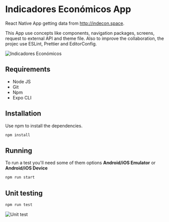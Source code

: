 # Indicadores Económicos App

React Native App getting data from http://indecon.space.

This App use concepts like components, navigation packages, screens, request to external API and theme file. Also to improve the collaboration, the projec use ESLint, Prettier and EditorConfig.

![Indicadores Económicos](https://i.postimg.cc/Zq2xydCG/device.gif?style=centerme)

## Requirements

- Node JS
- Git
- Npm
- Expo CLI

## Installation

Use npm to install the dependencies.

```bash
npm install
```

## Running

To run a test you'll need some of them options **Android/iOS Emulator** or **Android/iOS Device**

```bash
npm run start
```

## Unit testing

```bash
npm run test
```

![Unit test](https://i.imgur.com/MMp7mDt.png)
